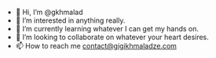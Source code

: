 - 👋 Hi, I’m @gkhmalad
- 👀 I’m interested in anything really.
- 🌱 I’m currently learning whatever I can get my hands on.
- 💞️ I’m looking to collaborate on whatever your heart desires.
- 📫 How to reach me contact@gigikhmaladze.com

<!---
gkhmalad/gkhmalad is a ✨ special ✨ repository because its `README.md` (this file) appears on your GitHub profile.
You can click the Preview link to take a look at your changes.
--->
